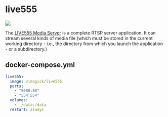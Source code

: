 live555
=======

![](https://badge.imagelayers.io/vimagick/live555:latest.svg)

The [LIVE555 Media Server][1] is a complete RTSP server application. It can
stream several kinds of media file (which must be stored in the current working
directory - i.e., the directory from which you launch the application - or a
subdirectory.)

## docker-compose.yml

```yaml
live555:
  image: vimagick/live555
  ports:
    - "8080:80"
    - "554:554"
  volumes:
    - ./data:/data
  restart: always
```

[1]: http://www.live555.com/mediaServer/
